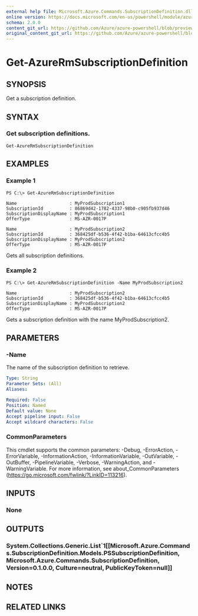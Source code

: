 ```yaml
---
external help file: Microsoft.Azure.Commands.SubscriptionDefinition.dll-Help.xml
online version: https://docs.microsoft.com/en-us/powershell/module/azurerm.subscription.preview/get-azurermsubscriptiondefinition
schema: 2.0.0
content_git_url: https://github.com/Azure/azure-powershell/blob/preview/src/ResourceManager/Subscription/Commands.Subscription/help/Get-AzureRmSubscriptionDefinition.md
original_content_git_url: https://github.com/Azure/azure-powershell/blob/preview/src/ResourceManager/Subscription/Commands.Subscription/help/Get-AzureRmSubscriptionDefinition.md
---
```


# Get-AzureRmSubscriptionDefinition

## SYNOPSIS
Get a subscription definition.

## SYNTAX

### Get subscription definitions.
```
Get-AzureRmSubscriptionDefinition
```

## EXAMPLES

### Example 1
```
PS C:\> Get-AzureRmSubscriptionDefinition

Name                    : MyProdSubscription1
SubscriptionId          : 86869d42-1782-4337-98b0-c905fb937d46
SubscriptionDisplayName : MyProdSubscription1
OfferType               : MS-AZR-0017P

Name                    : MyProdSubscription2
SubscriptionId          : 368425df-b536-4f42-b1ba-64613cfcc4b5
SubscriptionDisplayName : MyProdSubscription2
OfferType               : MS-AZR-0017P
```

Gets all subscription definitions.

### Example 2
```
PS C:\> Get-AzureRmSubscriptionDefinition -Name MyProdSubscription2

Name                    : MyProdSubscription2
SubscriptionId          : 368425df-b536-4f42-b1ba-64613cfcc4b5
SubscriptionDisplayName : MyProdSubscription2
OfferType               : MS-AZR-0017P
```

Gets a subscription definition with the name MyProdSubscription2.

## PARAMETERS

### -Name
The name of the subscription definition to retrieve.

```yaml
Type: String
Parameter Sets: (All)
Aliases: 

Required: False
Position: Named
Default value: None
Accept pipeline input: False
Accept wildcard characters: False
```

### CommonParameters
This cmdlet supports the common parameters: -Debug, -ErrorAction, -ErrorVariable, -InformationAction, -InformationVariable, -OutVariable, -OutBuffer, -PipelineVariable, -Verbose, -WarningAction, and -WarningVariable. For more information, see about_CommonParameters (https://go.microsoft.com/fwlink/?LinkID=113216).

## INPUTS

### None

## OUTPUTS

### System.Collections.Generic.List`1[[Microsoft.Azure.Commands.SubscriptionDefinition.Models.PSSubscriptionDefinition, Microsoft.Azure.Commands.SubscriptionDefinition, Version=0.1.0.0, Culture=neutral, PublicKeyToken=null]]

## NOTES

## RELATED LINKS

